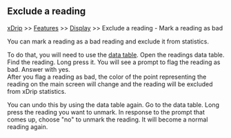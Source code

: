 ## Exclude a reading
[xDrip](../../README.md) >> [Features](../Features_page.md) >> [Display](./Display.md) >> Exclude a reading - Mark a reading as bad  
  
You can mark a reading as a bad reading and exclude it from statistics.  
  
To do that, you will need to use the [data table](../Datatables.md).  Open the readings data table.  Find the reading.  Long press it.  You will see a prompt to flag the reading as bad.  Answer with yes.  
After you flag a reading as bad, the color of the point representing the reading on the main screen will change and the reading will be excluded from xDrip statistics.  
  
You can undo this by using the data table again.  Go to the data table.  Long press the reading you want to unmark.  In response to the prompt that comes up, choose "no" to unmark the reading.  It will become a normal reading again.  
  
  
